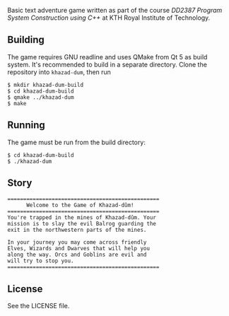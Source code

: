 Basic text adventure game written as part of the course *DD2387 Program System Construction using C++* at KTH Royal Institute of Technology.

## Building

The game requires GNU readline and uses QMake from Qt 5 as build system. It's recommended to build in a separate directory. Clone the repository into `khazad-dum`, then run

    $ mkdir khazad-dum-build
    $ cd khazad-dum-build
    $ qmake ../khazad-dum
    $ make

## Running

The game must be run from the build directory:

    $ cd khazad-dum-build
    $ ./khazad-dum

## Story

    ================================================
          Welcome to the Game of Khazad-dûm!
    ================================================
    You're trapped in the mines of Khazad-dûm. Your
    mission is to slay the evil Balrog guarding the
    exit in the northwestern parts of the mines.
    
    In your journey you may come across friendly
    Elves, Wizards and Dwarves that will help you
    along the way. Orcs and Goblins are evil and
    will try to stop you.
    ================================================

## License

See the LICENSE file.
